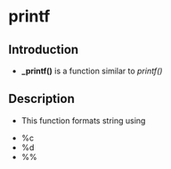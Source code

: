 # printf
## Introduction
* <b>_printf()</b> is a function similar to <i>printf()</i>
## Description
* This function formats string using 
<ul>
<li>%c</li>
<li>%d</li>
<li>%%</li>
</ul>
